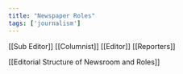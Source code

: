 ```yaml
---
title: "Newspaper Roles"
tags: ['journalism']
---
```


[[Sub Editor]]
[[Columnist]]
[[Editor]]
[[Reporters]]

[[Editorial Structure of Newsroom and Roles]]
